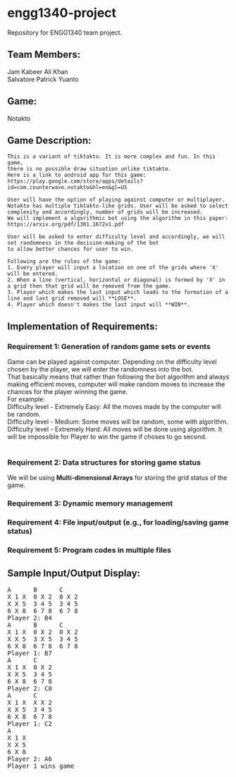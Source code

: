 # engg1340-project
Repository for ENGG1340 team project.


## Team Members:
  Jam Kabeer Ali Khan  
  Salvatore Patrick Yuanto  


## Game: 
  Notakto

## Game Description:
    This is a variant of tiktakto. It is more complex and fun. In this game,  
    there is no possible draw situation unlike tiktakto.  
    Here is a link to android app for this game: https://play.google.com/store/apps/details?id=com.counterwave.notakto&hl=en&gl=US  
    
    User will have the option of playing against computer or multiplayer.  
    Notakto has multiple tiktakto-like grids. User will be asked to select complexity and accordingly, number of grids will be increased.
    We will implement a algorithmic bot using the algorithm in this paper: https://arxiv.org/pdf/1301.1672v1.pdf 
    
    User will be asked to enter difficulty level and accordingly, we will set randomness in the decision-making of the bot
    to allow better chances for user to win.
    
    Following are the rules of the game:
    1. Every player will input a location on one of the grids where 'X' will be entered.
    2. When a line (vertical, horizontal or diagonal) is formed by 'X' in a grid then that grid will be removed from the game.
    3. Player which makes the last input which leads to the formation of a line and last grid removed will **LOSE**.
    4. Player which doesn't makes the last input will **WIN**.
    

## Implementation of Requirements:
### Requirement 1: Generation of random game sets or events
  Game can be played against computer. Depending on the difficulty level chosen by the player, we will enter the randomness into the bot.  
  That basically means that rather than following the bot algorithm and always making efficient moves, computer will make random moves to increase the chances for the player winning the game.  
  For example:  
  Difficulty level - Extremely Easy: All the moves made by the computer will be random.  
  Difficulty level - Medium: Some moves will be random, some with algorithm.  
  Difficulty level - Extremely Hard: All moves will be done using algorithm. It will be impossible for Player to win the game if choses to go second.  
  <br />
### Requirement 2: Data structures for storing game status
  We will be using **Multi-dimensional Arrays** for storing the grid status of the game.  

### Requirement 3: Dynamic memory management

### Requirement 4: File input/output (e.g., for loading/saving game status)

### Requirement 5: Program codes in multiple files


## Sample Input/Output Display:
<pre>
A      B      C  
X 1 X  0 X 2  0 X 2  
X X 5  3 4 5  3 4 5  
6 X 8  6 7 8  6 7 8  
Player 2: B4  
A      B      C  
X 1 X  0 X 2  0 X 2  
X X 5  3 X 5  3 4 5  
6 X 8  6 7 8  6 7 8  
Player 1: B7  
A      C  
X 1 X  0 X 2  
X X 5  3 4 5  
6 X 8  6 7 8  
Player 2: C0  
A      C  
X 1 X  X X 2  
X X 5  3 4 5  
6 X 8  6 7 8  
Player 1: C2  
A  
X 1 X  
X X 5  
6 X 8  
Player 2: A6  
Player 1 wins game  

</pre>
<br />
